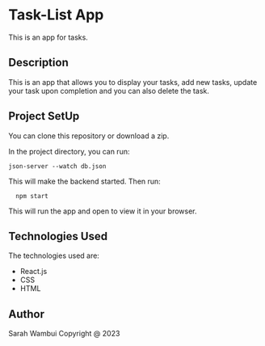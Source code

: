 # Task-List App
This is an app for tasks.

## Description
This is an app that allows you to display your tasks, add new tasks, update your task upon completion and you can also delete the task.


## Project SetUp
You can clone this repository or download a zip.

In the project directory, you can run:

    json-server --watch db.json

This will make the backend started. Then run:

      npm start   

This will run the app and open to view it in your browser.

## Technologies Used
The technologies used are:
<ul>
<li>React.js</li>
<li>CSS</li>
<li>HTML</li>
</ul>

## Author
Sarah Wambui
Copyright @ 2023